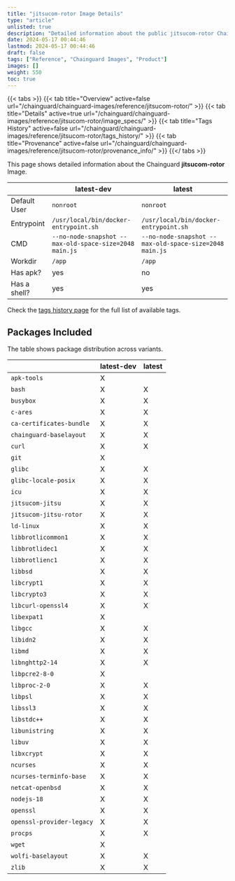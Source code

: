 ```yaml
---
title: "jitsucom-rotor Image Details"
type: "article"
unlisted: true
description: "Detailed information about the public jitsucom-rotor Chainguard Image."
date: 2024-05-17 00:44:46
lastmod: 2024-05-17 00:44:46
draft: false
tags: ["Reference", "Chainguard Images", "Product"]
images: []
weight: 550
toc: true
---
```


{{< tabs >}}
{{< tab title="Overview" active=false url="/chainguard/chainguard-images/reference/jitsucom-rotor/" >}}
{{< tab title="Details" active=true url="/chainguard/chainguard-images/reference/jitsucom-rotor/image_specs/" >}}
{{< tab title="Tags History" active=false url="/chainguard/chainguard-images/reference/jitsucom-rotor/tags_history/" >}}
{{< tab title="Provenance" active=false url="/chainguard/chainguard-images/reference/jitsucom-rotor/provenance_info/" >}}
{{</ tabs >}}

This page shows detailed information about the Chainguard **jitsucom-rotor** Image.

|              | latest-dev                                             | latest                                                 |
|--------------|--------------------------------------------------------|--------------------------------------------------------|
| Default User | `nonroot`                                              | `nonroot`                                              |
| Entrypoint   | `/usr/local/bin/docker-entrypoint.sh`                  | `/usr/local/bin/docker-entrypoint.sh`                  |
| CMD          | `--no-node-snapshot --max-old-space-size=2048 main.js` | `--no-node-snapshot --max-old-space-size=2048 main.js` |
| Workdir      | `/app`                                                 | `/app`                                                 |
| Has apk?     | yes                                                    | no                                                     |
| Has a shell? | yes                                                    | yes                                                    |

Check the [tags history page](/chainguard/chainguard-images/reference/jitsucom-rotor/tags_history/) for the full list of available tags.

## Packages Included
The table shows package distribution across variants.

|                           | latest-dev | latest |
|---------------------------|------------|--------|
| `apk-tools`               | X          |        |
| `bash`                    | X          | X      |
| `busybox`                 | X          | X      |
| `c-ares`                  | X          | X      |
| `ca-certificates-bundle`  | X          | X      |
| `chainguard-baselayout`   | X          | X      |
| `curl`                    | X          | X      |
| `git`                     | X          |        |
| `glibc`                   | X          | X      |
| `glibc-locale-posix`      | X          | X      |
| `icu`                     | X          | X      |
| `jitsucom-jitsu`          | X          | X      |
| `jitsucom-jitsu-rotor`    | X          | X      |
| `ld-linux`                | X          | X      |
| `libbrotlicommon1`        | X          | X      |
| `libbrotlidec1`           | X          | X      |
| `libbrotlienc1`           | X          | X      |
| `libbsd`                  | X          | X      |
| `libcrypt1`               | X          | X      |
| `libcrypto3`              | X          | X      |
| `libcurl-openssl4`        | X          | X      |
| `libexpat1`               | X          |        |
| `libgcc`                  | X          | X      |
| `libidn2`                 | X          | X      |
| `libmd`                   | X          | X      |
| `libnghttp2-14`           | X          | X      |
| `libpcre2-8-0`            | X          |        |
| `libproc-2-0`             | X          | X      |
| `libpsl`                  | X          | X      |
| `libssl3`                 | X          | X      |
| `libstdc++`               | X          | X      |
| `libunistring`            | X          | X      |
| `libuv`                   | X          | X      |
| `libxcrypt`               | X          | X      |
| `ncurses`                 | X          | X      |
| `ncurses-terminfo-base`   | X          | X      |
| `netcat-openbsd`          | X          | X      |
| `nodejs-18`               | X          | X      |
| `openssl`                 | X          | X      |
| `openssl-provider-legacy` | X          | X      |
| `procps`                  | X          | X      |
| `wget`                    | X          |        |
| `wolfi-baselayout`        | X          | X      |
| `zlib`                    | X          | X      |

